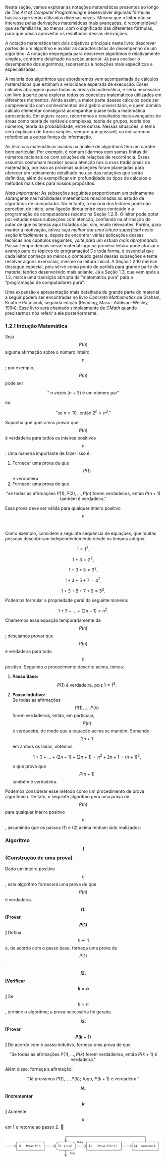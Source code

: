 Nesta seção, vamos explorar as notações matemáticas presentes ao longo de *The Art of Computer Programming* e desenvolver algumas fórmulas básicas que serão utilizadas diversas vezes. Mesmo que o leitor não se interesse pelas derivações matemáticas mais avançadas, é recomendável que se familiarize, ao menos, com o significado das diferentes fórmulas, para que possa aproveitar os resultados dessas derivações.

A notação matemática tem dois objetivos principais neste livro: descrever partes de um algoritmo e avaliar as características de desempenho de um algoritmo. A notação empregada para descrever algoritmos é relativamente simples, conforme detalhado na seção anterior. Já para analisar o desempenho dos algoritmos, recorremos a notações mais específicas e especializadas.

A maioria dos algoritmos que abordaremos vem acompanhada de cálculos matemáticos que estimam a velocidade esperada de execução. Esses cálculos abrangem quase todas as áreas da matemática, e seria necessário um livro à parte para explorar todos os conceitos matemáticos utilizados em diferentes momentos. Ainda assim, a maior parte desses cálculos pode ser compreendida com conhecimentos de álgebra universitária, e quem domina cálculo elementar conseguirá acompanhar quase toda a matemática apresentada. Em alguns casos, recorremos a resultados mais avançados de áreas como teoria de variáveis complexas, teoria de grupos, teoria dos números, teoria da probabilidade, entre outras. Nessas situações, o tema será explicado de forma simples, sempre que possível, ou indicaremos referências a outras fontes de informação.

As técnicas matemáticas usadas na análise de algoritmos têm um caráter bem particular. Por exemplo, é comum lidarmos com somas finitas de números racionais ou com soluções de relações de recorrência. Esses assuntos costumam receber pouca atenção nos cursos tradicionais de matemática, por isso as próximas subseções foram planejadas para oferecer um treinamento detalhado no uso das notações que serão definidas, além de exemplificar em profundidade os tipos de cálculos e métodos mais úteis para nossos propósitos.

*Nota importante:* As subseções seguintes proporcionam um treinamento abrangente nas habilidades matemáticas relacionadas ao estudo de algoritmos de computador. No entanto, a maioria dos leitores pode não perceber, de início, uma ligação direta entre esse conteúdo e a programação de computadores (exceto na Seção 1.2.1). O leitor pode optar por estudar essas subseções com atenção, confiando na afirmação do autor de que os temas aqui tratados são, sim, muito relevantes. Porém, para manter a motivação, *talvez seja melhor dar uma leitura superficial nesta seção inicialmente* e, depois de encontrar várias aplicações dessas técnicas nos capítulos seguintes, *volte para um estudo mais aprofundado*. Passar tempo demais nesse material logo na primeira leitura pode atrasar o avanço para os tópicos de programação! De toda forma, é essencial que cada leitor conheça ao menos o conteúdo geral dessas subseções e tente resolver alguns exercícios, mesmo na leitura inicial. A Seção 1.2.10 merece destaque especial, pois serve como ponto de partida para grande parte do material teórico desenvolvido mais adiante. Já a Seção 1.3, que vem após a 1.2, marca uma transição abrupta da “matemática pura” para a “programação de computadores pura”.


Uma expansão e apresentação mais detalhada de grande parte do material a seguir podem ser encontradas no livro *Concrete Mathematics* de Graham, Knuth e Patashnik, segunda edição (Reading, Mass.: Addison–Wesley, 1994). Esse livro será chamado simplesmente de *CMath* quando precisarmos nos referir a ele posteriormente.


### 1.2.1 Indução Matemática

Seja $$ P(n) $$ alguma afirmação sobre o número inteiro $$ n $$; por exemplo, $$ P(n) $$ pode ser  

$$
\text{"$$ n $$ vezes $$ (n + 3) $$ é um número par"}
$$

ou  

$$
\text{"se } n \geq 10, \text{ então } 2^n > n^3 \text{."}
$$

Suponha que queiramos provar que $$ P(n) $$ é verdadeira para todos os inteiros positivos $$ n $$. Uma maneira importante de fazer isso é:  

1. Fornecer uma prova de que $$ P(1) $$ é verdadeira.  
2. Fornecer uma prova de que  

$$
\text{"se todas as afirmações } P(1), P(2), \dots, P(n) \text{ forem verdadeiras, então } P(n + 1) \text{ também é verdadeira."}
$$

Essa prova deve ser válida para qualquer inteiro positivo $$ n $$.  

Como exemplo, considere a seguinte sequência de equações, que muitas pessoas descobriram independentemente desde os tempos antigos:  

$$
1 = 1^2,
$$

$$
1 + 3 = 2^2,
$$

$$
1 + 3 + 5 = 3^2,
$$

$$
1 + 3 + 5 + 7 = 4^2,
$$

$$
1 + 3 + 5 + 7 + 9 = 5^2.
$$

Podemos formular a propriedade geral da seguinte maneira:  

$$
1 + 3 + \dots + (2n - 1) = n^2.
$$

Chamemos essa equação temporariamente de $$ P(n) $$; desejamos provar que $$ P(n) $$ é verdadeira para todo $$ n $$ positivo. Seguindo o procedimento descrito acima, temos:  

1. **Passo Base:**  
   $$
   P(1) \text{ é verdadeira, pois } 1 = 1^2.
   $$

2. **Passo Indutivo:**  
   Se todas as afirmações $$ P(1), \dots, P(n) $$ forem verdadeiras, então, em particular, $$ P(n) $$ é verdadeira, de modo que a equação acima se mantém. Somando $$ 2n + 1 $$ em ambos os lados, obtemos  

   $$
   1 + 3 + \dots + (2n - 1) + (2n + 1) = n^2 + 2n + 1 = (n + 1)^2,
   $$

   o que prova que $$ P(n + 1) $$ também é verdadeira.  

Podemos considerar esse método como um procedimento de prova algorítmico. De fato, o seguinte algoritmo gera uma prova de $$ P(n) $$ para qualquer inteiro positivo $$ n $$, assumindo que os passos (1) e (2) acima tenham sido realizados:  

### **Algoritmo $$I$$ (Construção de uma prova)**  
Dado um inteiro positivo $$ n $$, este algoritmo fornecerá uma prova de que $$ P(n) $$ é verdadeira.

**$$I1.$$ [Provar $$ P(1) $$]**  Defina $$ k \gets 1 $$ e, de acordo com o passo base, forneça uma prova de $$ P(1) $$.  

**$$I2.$$ [Verificar $$ k = n $$]**  Se $$ k = n $$, termine o algoritmo; a prova necessária foi gerada.  

**$$I3.$$ [Provar $$ P(k + 1) $$]**  De acordo com o passo indutivo, forneça uma prova de que  

   $$   \text{"Se todas as afirmações } P(1), \dots, P(k) \text{ forem verdadeiras, então } P(k + 1) \text{ é verdadeira."} $$

   Além disso, forneça a afirmação:  

   $$\text{"Já provamos } P(1), \dots, P(k); \text{ logo, } P(k + 1) \text{ é verdadeira."}$$

**$$I4.$$ [Incrementar $$ k $$]**  Aumente $$ k $$ em 1 e retorne ao passo 2.  **||**


![**Fig. 2**. Algoritimo I: Indução Matemática](/assets/images/volume-1/fig-2.png)
